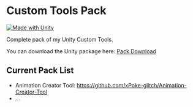 # Custom Tools Pack
[![Made with Unity](https://img.shields.io/badge/Made%20with-Unity-57b9d3.svg?style=flat&logo=unity)](https://www.unity.com)

Complete pack of my Unity Custom Tools.

You can download the Unity package here: [Pack Download](https://github.com/xPoke-glitch/Custom-Tools-Pack/tree/main/Pack)

## Current Pack List
* Animation Creator Tool: https://github.com/xPoke-glitch/Animation-Creator-Tool
* ...
